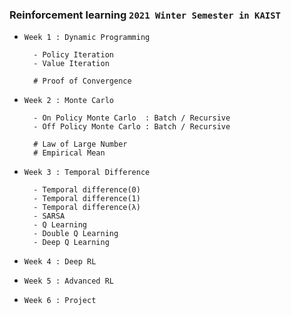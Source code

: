 ### Reinforcement learning `2021 Winter Semester in KAIST`


- `Week 1 : Dynamic Programming`
        
        - Policy Iteration
        - Value Iteration
        
        # Proof of Convergence 

- `Week 2 : Monte Carlo`

        - On Policy Monte Carlo  : Batch / Recursive 
        - Off Policy Monte Carlo : Batch / Recursive
        
        # Law of Large Number
        # Empirical Mean 
        
- `Week 3 : Temporal Difference`

        - Temporal difference(0)
        - Temporal difference(1)
        - Temporal difference(λ)
        - SARSA
        - Q Learning
        - Double Q Learning
        - Deep Q Learning

- `Week 4 : Deep RL`
- `Week 5 : Advanced RL`
- `Week 6 : Project `
